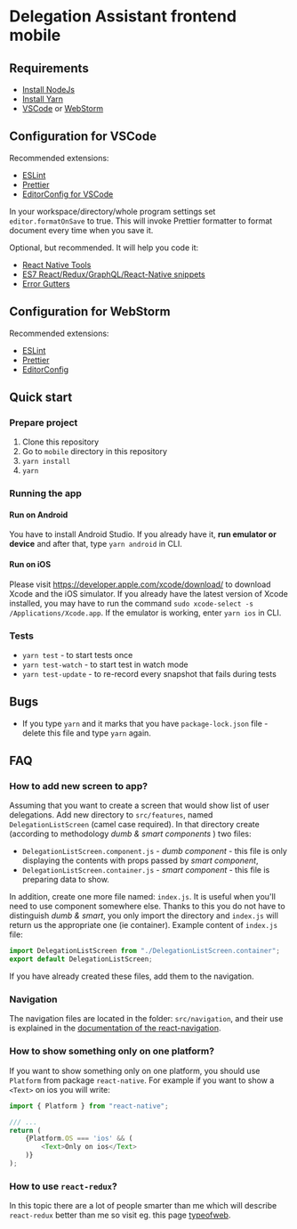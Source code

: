 # Delegation Assistant frontend mobile

## Requirements

- [Install NodeJs](https://nodejs.org/en/download/)
- [Install Yarn](https://yarnpkg.com/en/docs/install#windows-stable)
- [VSCode](https://code.visualstudio.com/) or [WebStorm](https://www.jetbrains.com/webstorm/)

## Configuration for VSCode

Recommended extensions:

- [ESLint](https://marketplace.visualstudio.com/items?itemName=dbaeumer.vscode-eslint)
- [Prettier](https://marketplace.visualstudio.com/items?itemName=esbenp.prettier-vscode)
- [EditorConfig for VSCode](https://marketplace.visualstudio.com/items?itemName=EditorConfig.EditorConfig)

In your workspace/directory/whole program settings set `editor.formatOnSave` to true. This will invoke Prettier formatter to format document every time when you save it.

Optional, but recommended. It will help you code it:

- [React Native Tools](https://marketplace.visualstudio.com/items?itemName=vsmobile.vscode-react-native)
- [ES7 React/Redux/GraphQL/React-Native snippets](https://marketplace.visualstudio.com/items?itemName=dsznajder.es7-react-js-snippets)
- [Error Gutters](https://marketplace.visualstudio.com/items?itemName=IgorSbitnev.error-gutters)

## Configuration for WebStorm

Recommended extensions:

- [ESLint](https://plugins.jetbrains.com/plugin/7494-eslint)
- [Prettier](https://plugins.jetbrains.com/plugin/10456-prettier)
- [EditorConfig](https://plugins.jetbrains.com/plugin/7294-editorconfig)

## Quick start

### Prepare project

1. Clone this repository
2. Go to `mobile` directory in this repository
3. `yarn install`
4. `yarn`

### Running the app

#### Run on Android

You have to install Android Studio. If you already have it, **run emulator or device** and after that, type `yarn android` in CLI.

#### Run on iOS

Please visit https://developer.apple.com/xcode/download/ to download Xcode and the iOS simulator. If you already have the latest version of Xcode installed, you may have to run the command `sudo xcode-select -s /Applications/Xcode.app`. If the emulator is working, enter `yarn ios` in CLI.

### Tests

- `yarn test` - to start tests once
- `yarn test-watch` - to start test in watch mode
- `yarn test-update` - to re-record every snapshot that fails during tests

## Bugs

- If you type `yarn` and it marks that you have `package-lock.json` file - delete this file and type `yarn` again.

## FAQ

### How to add new screen to app?

Assuming that you want to create a screen that would show list of user delegations. Add new directory to `src/features`, named `DelegationListScreen` (camel case required). In that directory create (according to methodology _dumb & smart components_ ) two files:

- `DelegationListScreen.component.js` - _dumb component_ - this file is only displaying the contents with props passed by _smart component_,
- `DelegationListScreen.container.js` - _smart component_ - this file is preparing data to show.

In addition, create one more file named: `index.js`. It is useful when you'll need to use component somewhere else. Thanks to this you do not have to distinguish _dumb & smart_, you only import the directory and `index.js` will return us the appropriate one (ie container). Example content of `index.js` file:

```javascript
import DelegationListScreen from "./DelegationListScreen.container";
export default DelegationListScreen;
```

If you have already created these files, add them to the navigation.

### Navigation

The navigation files are located in the folder: `src/navigation`, and their use is explained in the [documentation of the react-navigation](https://reactnavigation.org/docs/en/navigating.html).

### How to show something only on one platform?

If you want to show something only on one platform, you should use `Platform` from package `react-native`. For example if you want to show a `<Text>` on ios you will write:

```javascript
import { Platform } from "react-native";

/// ...
return (
    {Platform.OS === 'ios' && (
        <Text>Only on ios</Text>
    )}
);
```

### How to use `react-redux`?

In this topic there are a lot of people smarter than me which will describe `react-redux` better than me so visit eg. this page [typeofweb](https://typeofweb.com/2018/04/06/react-redux-kurs-wprowadzenie-i-podstawy/).
